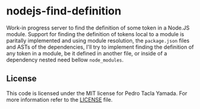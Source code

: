 # nodejs-find-definition
Work-in progress server to find the definition of some token in a Node.JS
module. Support for finding the definition of tokens local to a module is
paritally implemented and using module resolution, the `package.json` files and
ASTs of the dependencies, I'll try to implement finding the definition of any
token in a module, be it defined in another file, or inside of a dependency
nested need bellow `node_modules`.

## License
This code is licensed under the MIT license for Pedro Tacla Yamada. For more
information refer to the [LICENSE](/LICENSE) file.
